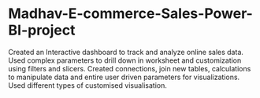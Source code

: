 # Madhav-E-commerce-Sales-Power-BI-project
Created an Interactive dashboard to track and analyze online sales data.
Used complex parameters to drill down in worksheet and customization using filters and slicers.
Created connections, join new tables, calculations to manipulate data and entire user driven parameters for visualizations.
Used different types of customised visualisation. 
